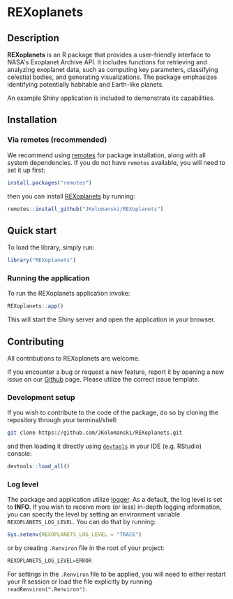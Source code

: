 # REXoplanets

## Description

**REXoplanets** is an R package that provides a user-friendly interface to NASA's Exoplanet Archive API. It includes functions for retrieving and analyzing exoplanet data, such as computing key parameters, classifying celestial bodies, and generating visualizations. The package emphasizes identifying potentially habitable and Earth-like planets.

An example Shiny application is included to demonstrate its capabilities.

## Installation

### Via remotes (recommended)

We recommend using [remotes](https://github.com/r-lib/remotes) for package installation, along with all system dependencies. If you do not have `remotes` available, you will need to set it up first:

```r
install.packages("remotes")
```
then you can install [REXoplanets](.) by running:

```r
remotes::install_github("JKolomanski/REXoplanets")
```

## Quick start

To load the library, simply run:

```r
library("REXoplanets")
```

### Running the application

To run the REXoplanets application invoke:

```r
REXoplanets::app()
```

This will start the Shiny server and open the application in your browser.

## Contributing

All contributions to REXoplanets are welcome.

If you encounter a bug or request a new feature, report it by opening a new issue on our [Github](.) page. Please utilize the correct issue template.

### Development setup

If you wish to contribute to the code of the package, do so by cloning the repository through your terminal/shell:

```bash
git clone https://github.com/JKolomanski/REXoplanets.git
```

and then loading it directly using [`devtools`](https://github.com/r-lib/devtools) in your IDE (e.g. RStudio) console:

```r
devtools::load_all()
```

### Log level
The package and application utilize [logger](https://daroczig.github.io/logger/). As a default, the log level is set to **INFO**. If you wish to receive more (or less) in-depth logging information, you can specify the level by setting an environment variable `REXOPLANETS_LOG_LEVEL`. You can do that by running:
```R
Sys.setenv(REXOPLANETS_LOG_LEVEL = "TRACE")
```
or by creating `.Renviron` file in the root of your project:
```R
REXOPLANETS_LOG_LEVEL=ERROR
```
For settings in the `.Renviron` file to be applied, you will need to either restart your R session or load the file explicitly by running `readRenviron(".Renviron")`.
